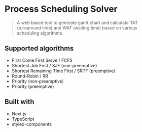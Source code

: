 # Process Scheduling Solver

> A web based tool to generate gantt chart and calculate TAT (turnaround time) and WAT (waiting time) based on various scheduling algorithms.



## Supported algorithms

- First Come First Serve / FCFS
- Shortest Job First / SJF (non-preemptive)
- Shortest Remaining Time First / SRTF (preemptive)
- Round-Robin / RR
- Priority (non-preemptive)
- Priority (preemptive)

## Built with

- Next.js
- TypeScript
- styled-components
